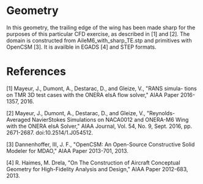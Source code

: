
# Geometry 

In this geometry, the trailing edge of the wing has been made sharp
for the purposes of this particular CFD exercise, as described in [1]
and [2].
The domain is constructed from AileM6_with_sharp_TE.stp and primitives with OpenCSM [3]. 
It is availble in EGADS [4] and STEP formats.

# References


[1] Mayeur, J., Dumont, A., Destarac, D., and Gleize, V., "RANS simula-
tions on TMR 3D test cases with the ONERA elsA flow solver," AIAA
Paper 2016-1357, 2016.

[2] Mayeur, J., Dumont, A., Destarac, D., and Gleize, V., "Reynolds-
Averaged NavierStokes Simulations on NACA0012 and ONERA-M6
Wing with the ONERA elsA Solver," AIAA Journal, Vol. 54, No. 9,
Sept. 2016, pp. 2671-2687. doi:10.2514/1.J054512.

[3] Dannenhoffer, III, J. F., "OpenCSM: An Open-Source Constructive Solid
Modeler for MDAO," AIAA Paper 2013-701, 2013.

[4] R. Haimes, M. Drela, "On The Construction of Aircraft Conceptual Geometry for High-Fidelity Analysis and Design," AIAA Paper 2012-683, 2013.
